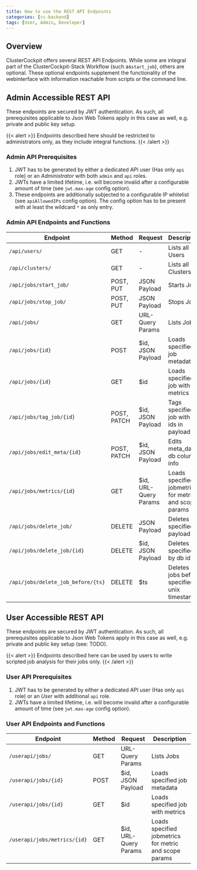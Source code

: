 ```yaml
---
title: How to use the REST API Endpoints
categories: [cc-backend]
tags: [User, Admin, Developer]
---
```


## Overview

ClusterCockpit offers several REST API Endpoints. While some are integral part of the ClusterCockpit-Stack Workflow (such as`start_job`), others are optional.
These optional endpoints supplement the functionality of the webinterface with information reachable from scripts or the command line.

## Admin Accessible REST API

These endpoints are secured by JWT authentication. As such, all prerequisites applicable to Json Web Tokens apply in this case as well, e.g. private and public key setup.

{{< alert >}}
    Endpoints described here should be restricted to administrators only, as they include integral functions.
{{< /alert >}}

### Admin API Prerequisites

1. JWT has to be generated by either a dedicated API user (Has only `api` role) or an *Administrator* with both `admin` and `api` roles.
2. JWTs have a limited lifetime, i.e. will become invalid after a configurable amount of time (see `jwt.max-age` config option).
3. These endpoints are additionally subjected to a configurable IP whitelist (see `apiAllowedIPs` config option). The config option has to be present with at least the wildcard `*` as only entry.

### Admin API Endpoints and Functions

| Endpoint | Method | Request | Description |
|----------|--------|---------|-------------|
| `/api/users/`                 | GET         | - | Lists all Users |
| `/api/clusters/`              | GET         | - | Lists all Clusters |
| `/api/jobs/start_job/`        | POST, PUT   | JSON Payload | Starts Job |
| `/api/jobs/stop_job/`         | POST, PUT   | JSON Payload | Stops Jobs |
| `/api/jobs/`                  | GET         | URL-Query Params | Lists Jobs |
| `/api/jobs/{id}`              | POST        | $id, JSON Payload | Loads specified job metadata |
| `/api/jobs/{id}`              | GET         | $id | Loads specified job with metrics |
| `/api/jobs/tag_job/{id}`      | POST, PATCH | $id, JSON Payload | Tags specified job with tag ids in payload |
| `/api/jobs/edit_meta/{id}`    | POST, PATCH | $id, JSON Payload | Edits meta_data db colums info |
| `/api/jobs/metrics/{id}`      | GET         | $id, URL-Query Params | Loads specified jobmetrics for metric and scope params |
| `/api/jobs/delete_job/`       | DELETE      | JSON Payload | Deletes job specified in payload |
| `/api/jobs/delete_job/{id}`   | DELETE      | $id, JSON Payload | Deletes job specified by db id |
| `/api/jobs/delete_job_before/{ts}` | DELETE | $ts | Deletes all jobs before specified unix timestamp |

## User Accessible REST API

These endpoints are secured by JWT authentication. As such, all prerequisites applicable to Json Web Tokens apply in this case as well, e.g. private and public key setup (see: TODO).

{{< alert >}}
    Endpoints described here can be used by users to write scripted job analysis for their jobs only.
{{< /alert >}}

### User API Prerequisites

1. JWT has to be generated by either a dedicated API user (Has only `api` role) or an *User* with additional `api` role.
2. JWTs have a limited lifetime, i.e. will become invalid after a configurable amount of time (see `jwt.max-age` config option).

### User API Endpoints and Functions

| Endpoint | Method | Request | Description |
|----------|--------|---------|-------------|
| `/userapi/jobs/`                  | GET         | URL-Query Params | Lists Jobs |
| `/userapi/jobs/{id}`              | POST        | $id, JSON Payload | Loads specified job metadata |
| `/userapi/jobs/{id}`              | GET         | $id | Loads specified job with metrics |
| `/userapi/jobs/metrics/{id}`      | GET         | $id, URL-Query Params | Loads specified jobmetrics for metric and scope params |
